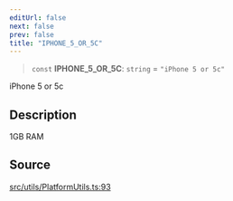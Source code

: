 ```yaml
---
editUrl: false
next: false
prev: false
title: "IPHONE_5_OR_5C"
---
```


> `const` **IPHONE\_5\_OR\_5C**: `string` = `"iPhone 5 or 5c"`

iPhone 5 or 5c

## Description

1GB RAM

## Source

[src/utils/PlatformUtils.ts:93](https://github.com/relishinc/dill-pixel/blob/c79d8e8552aaa0f13a29535c819ae67d025b4669/src/utils/PlatformUtils.ts#L93)
